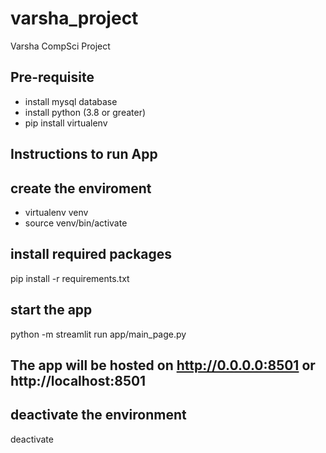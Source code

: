 # varsha_project
Varsha CompSci Project


## Pre-requisite
* install mysql database 
* install python (3.8 or greater)
* pip install virtualenv


## Instructions to run App

## create the enviroment 
* virtualenv venv
* source venv/bin/activate

## install required packages
pip install -r requirements.txt

## start the app
python -m streamlit run app/main_page.py

## The app will be hosted on http://0.0.0.0:8501 or http://localhost:8501

## deactivate the environment
deactivate

